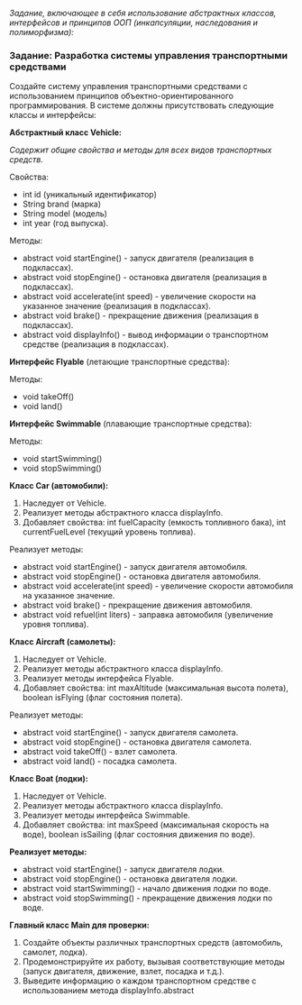 *Задание, включающее в себя использование абстрактных классов, интерфейсов и принципов ООП (инкапсуляции, наследования и полиморфизма):*

### Задание: Разработка системы управления транспортными средствами

Создайте систему управления транспортными средствами с использованием принципов объектно-ориентированного программирования. В системе должны присутствовать следующие классы и интерфейсы:

**Абстрактный класс Vehicle:**

*Содержит общие свойства и методы для всех видов транспортных средств.*

Свойства: 
* int id (уникальный идентификатор)
* String brand (марка)
* String model (модель)
* int year (год выпуска).

Методы:
* abstract void startEngine() - запуск двигателя (реализация в подклассах).
* abstract void stopEngine() - остановка двигателя (реализация в подклассах).
* abstract void accelerate(int speed) - увеличение скорости на указанное значение (реализация в подклассах).
* abstract void brake() - прекращение движения (реализация в подклассах).
* abstract void displayInfo() - вывод информации о транспортном средстве (реализация в подклассах).

**Интерфейс Flyable** (летающие транспортные средства):

Методы: 
* void takeOff()
* void land()

**Интерфейс Swimmable** (плавающие транспортные средства):

Методы:
* void startSwimming()
* void stopSwimming()

**Класс Car (автомобили):**
1. Наследует от Vehicle. 
2. Реализует методы абстрактного класса displayInfo. 
3. Добавляет свойства: int fuelCapacity (емкость топливного бака), int currentFuelLevel (текущий уровень топлива).

Реализует методы:
* abstract void startEngine() - запуск двигателя автомобиля.
* abstract void stopEngine() - остановка двигателя автомобиля. 
* abstract void accelerate(int speed) - увеличение скорости автомобиля на указанное значение. 
* abstract void brake() - прекращение движения автомобиля. 
* abstract void refuel(int liters) - заправка автомобиля (увеличение уровня топлива).

**Класс Aircraft (самолеты):**

1. Наследует от Vehicle.
2. Реализует методы абстрактного класса displayInfo.
3. Реализует методы интерфейса Flyable.
4. Добавляет свойства: int maxAltitude (максимальная высота полета), boolean isFlying (флаг состояния полета).

Реализует методы:

* abstract void startEngine() - запуск двигателя самолета.
* abstract void stopEngine() - остановка двигателя самолета.
* abstract void takeOff() - взлет самолета.
* abstract void land() - посадка самолета.


**Класс Boat (лодки):**
1. Наследует от Vehicle. 
2. Реализует методы абстрактного класса displayInfo. 
3. Реализует методы интерфейса Swimmable. 
4. Добавляет свойства: int maxSpeed (максимальная скорость на воде), boolean isSailing (флаг состояния движения по воде).

**Реализует методы:**
* abstract void startEngine() - запуск двигателя лодки. 
* abstract void stopEngine() - остановка двигателя лодки. 
* abstract void startSwimming() - начало движения лодки по воде. 
* abstract void stopSwimming() - прекращение движения лодки по воде.

**Главный класс Main для проверки:**

1. Создайте объекты различных транспортных средств (автомобиль, самолет, лодка). 
2. Продемонстрируйте их работу, вызывая соответствующие методы (запуск двигателя, движение, взлет, посадка и т.д.). 
3. Выведите информацию о каждом транспортном средстве с использованием метода displayInfo.abstract